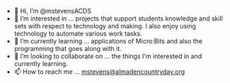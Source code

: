 - 👋 Hi, I’m @mstevensACDS
- 👀 I’m interested in ... projects that support students knowledge and skill sets with respect to technology and making. I also enjoy using technology to automate various work tasks.
- 🌱 I’m currently learning ... applications of Micro:Bits and also the programming that goes along with it.
- 💞️ I’m looking to collaborate on ... the things I'm interested in and currently learning.
- 📫 How to reach me ... mstevens@almadencountryday.org

<!---
mstevensACDS/mstevensACDS is a ✨ special ✨ repository because its `README.md` (this file) appears on your GitHub profile.
You can click the Preview link to take a look at your changes.
--->
